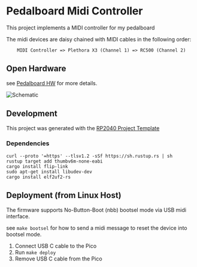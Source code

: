 # Pedalboard Midi Controller

This project implements a MIDI controller for my pedalboard

The midi devices are daisy chained with MIDI cables in the following order:

```
    MIDI Controller => Plethora X3 (Channel 1) => RC500 (Channel 2) 
```

## Open Hardware

see [Pedalboard HW](https://github.com/pedalboard/pedalboard-hw) for more details.

![Schematic](https://pedalboard.github.io/pedalboard-hw-site/Schematic/pedalboard-hw-MIDI.svg)

## Development
This project was generated with the [RP2040 Project Template](https://github.com/rp-rs/rp2040-project-template)

### Dependencies

```
curl --proto '=https' --tlsv1.2 -sSf https://sh.rustup.rs | sh
rustup target add thumbv6m-none-eabi
cargo install flip-link
sudo apt-get install libudev-dev
cargo install elf2uf2-rs
```


## Deployment (from Linux Host)

The firmware supports No-Button-Boot (nbb) bootsel mode via USB midi interface.

see `make bootsel` for how to send a midi message to reset the device into bootsel mode.

1. Connect USB C cable to the Pico
4. Run `make deploy`
5. Remove USB C cable from the Pico
